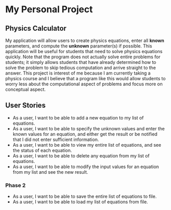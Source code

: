# My Personal Project

## Physics Calculator

My application will allow users to create physics equations, enter all
**known** parameters, and compute the **unknown** parameter(s) if possible. This 
application will be useful for students that need to solve physics equations quickly.
Note that the program does not actually solve entire problems for students; it simply
allows students that have already determined how to solve the problem to skip tedious
computation and arrive straight to the answer. This project is interest of me because
I am currently taking a physics course and I believe that a program like this would 
allow students to worry less about the computational aspect of problems and focus more on
conceptual aspect.

## User Stories

- As a user, I want to be able to add a new equation to my list of equations.
- As a user, I want to be able to specify the unknown values and enter the known values 
for an equation, and either get the result or be notified that I did not enter sufficient
information.
- As a user, I want to be able to view my entire list of equations, and see the status
of each equation.
- As a user, I want to be able to delete any equation from my list of equations.
- As a user, I want to be able to modify the input values for an equation from my list
and see the new result.

### Phase 2 

- As a user, I want to be able to save the entire list of equations to file.
- As a user, I want to be able to load my list of equations from file.